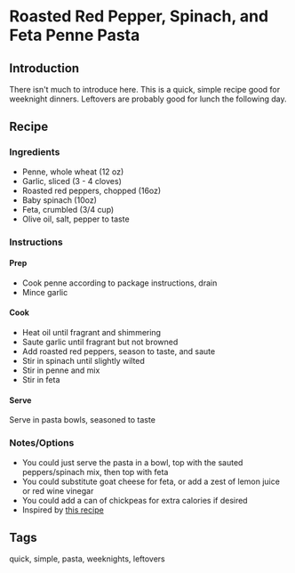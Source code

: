 # Roasted Red Pepper, Spinach, and Feta Penne Pasta

## Introduction

There isn't much to introduce here. This is a quick, simple recipe good for
weeknight dinners. Leftovers are probably good for lunch the following day.

## Recipe

### Ingredients

* Penne, whole wheat (12 oz)
* Garlic, sliced (3 - 4 cloves)
* Roasted red peppers, chopped (16oz)
* Baby spinach (10oz)
* Feta, crumbled (3/4 cup)
* Olive oil, salt, pepper to taste

### Instructions

#### Prep

* Cook penne according to package instructions, drain
* Mince garlic

#### Cook

* Heat oil until fragrant and shimmering
* Saute garlic until fragrant but not browned
* Add roasted red peppers, season to taste, and saute
* Stir in spinach until slightly wilted
* Stir in penne and mix
* Stir in feta

#### Serve

Serve in pasta bowls, seasoned to taste

### Notes/Options

* You could just serve the pasta in a bowl, top with the sauted peppers/spinach mix, then top with feta
* You could substitute goat cheese for feta, or add a zest of lemon juice or red wine vinegar
* You could add a can of chickpeas for extra calories if desired
* Inspired by [this recipe](https://www.eatingwell.com/recipe/279430/roasted-red-pepper-spinach-feta-penne-pasta/)

## Tags

quick, simple, pasta, weeknights, leftovers

